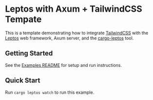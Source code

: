 # Leptos with Axum + TailwindCSS Tempate

This is a template demonstrating how to integrate [TailwindCSS](https://tailwindcss.com/) with the [Leptos](https://github.com/leptos-rs/leptos) web framework, Axum server, and the [cargo-leptos](https://github.com/akesson/cargo-leptos) tool.

## Getting Started

See the [Examples README](../README.md) for setup and run instructions.

## Quick Start

Run `cargo leptos watch` to run this example.
